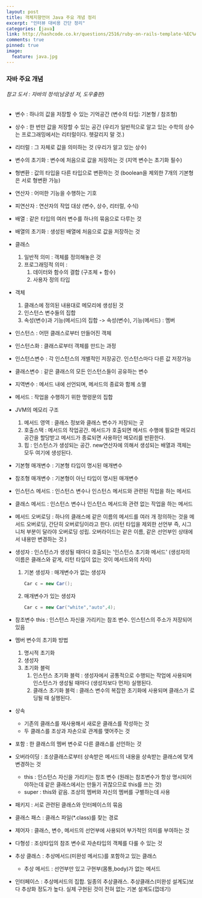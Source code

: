 ```yaml
---
layout: post
title: 객체지향언어 Java 주요 개념 정리
excerpt: "인터뷰 대비용 간단 정리"
categories: [java]
link: http://hashcode.co.kr/questions/2516/ruby-on-rails-template-%EC%A7%88%EB%AC%B8
comments: true
pinned: true
image:
  feature: java.jpg
---
```


### 자바 주요 개념

###### 참고 도서 : 자바의 정석(남궁성 저, 도우출판)

* 변수 : 하나의 값을 저장할 수 있는 기억공간 (변수의 타입: 기본형 / 참조형)
* 상수 : 한 번만 값을 저장할 수 있는 공간 (우리가 일반적으로 알고 있는 수학의 상수는 프로그래밍에서는 리터럴이다. 헷갈리지 말 것.)
* 리터럴 : 그 자체로 값을 의미하는 것 (우리가 알고 있는 상수)
* 변수의 초기화 : 변수에 처음으로 값을 저장하는 것 (지역 변수는 초기화 필수)
* 형변환 : 값의 타입을 다른 타입으로 변환하는 것 (boolean을 제외한 7개의 기본형은 서로 형변환 가능)
* 연산자 : 어떠한 기능을 수행하는 기호
* 피연산자 : 연산자의 작업 대상 (변수, 상수, 리터럴, 수식)
* 배열 : 같은 타입의 여러 변수를 하나의 묶음으로 다루는 것
* 배열의 초기화 : 생성된 배열에 처음으로 값을 저장하는 것
* 클래스
    1. 일반적 의미 : 객체를 정의해놓은 것
    2. 프로그래밍적 의미 : 
        1. 데이터와 함수의 결합 (구조체 + 함수) 
        2. 사용자 정의 타입
* 객체 
    1. 클래스에 정의된 내용대로 메모리에 생성된 것
    2. 인스턴스 변수들의 집합
    3. 속성(변수)과 기능(메서드)의 집합 -> 속성(변수), 기능(메서드) : 멤버  
* 인스턴스 : 어떤 클래스로부터 만들어진 객체
* 인스턴스화 : 클래스로부터 객체를 만드는 과정
* 인스턴스변수 : 각 인스턴스의 개별적인 저장공간. 인스턴스마다 다른 값 저장가능
* 클래스변수 : 같은 클래스의 모든 인스턴스들이 공유하는 변수
* 지역변수 : 메서드 내에 선언되며, 메서드의 종료와 함께 소멸
* 메서드 : 작업을 수행하기 위한 명령문의 집합
* JVM의 메모리 구조 
    1. 메서드 영역 : 클래스 정보와 클래스 변수가 저장되는 곳
    2. 호출스택 : 메서드의 작업공간. 메서드가 호출되면 메서드 수행에 필요한 메모리 공간을 할당받고 메서드가 종료되면 사용하던 메모리를 반환한다.
    3. 힙 : 인스턴스가 생성되는 공간. new연산자에 의해서 생성되는 배열과 객체는 모두 여기에 생성된다.
* 기본형 매개변수 : 기본형 타입이 명시된 매개변수
* 참조형 매개변수 : 기본형이 아닌 타입이 명시된 매개변수
* 인스턴스 메서드 : 인스턴스 변수나 인스턴스 메서드와 관련된 직업을 하는 메서드
* 클래스 메서드 : 인스턴스 변수나 인스턴스 메서드와 관련 없는 작업을 하는 메서드
* 메서드 오버로딩 : 하나의 클래스에 같은 이름의 메서드를 여러 개 정의하는 것을 메서드 오버로딩, 간단히 오버로딩이라고 한다. (리턴 타입을 제외한 선언부 즉, 시그니처 부분이 달라야 오버로딩 성립. 오버라이드는 같은 이름, 같은 선언부인 상태에서 내용만 변경하는 것.)

* 생성자 : 인스턴스가 생성될 때마다 호출되는 '인스턴스 초기화 메서드' (생성자의 이름은 클래스와 같게, 리턴 타입이 없는 것이 메서드와의 차이)
    1. 기본 생성자 : 매개변수가 없는 생성자

        ~~~java
        Car c = new Car();
        ~~~

    2. 매개변수가 있는 생성자

        ~~~java
        Car c = new Car("white","auto",4);
        ~~~

* 참조변수 this : 인스턴스 자신을 가리키는 참조 변수. 인스턴스의 주소가 저장되어 있음

* 멤버 변수의 초기화 방법 
    1. 명시적 초기화
    2. 생성자
    3. 초기화 블럭
        1. 인스턴스 초기화 블럭 : 생성자에서 공통적으로 수행되는 작업에 사용되며 인스턴스가 생성될 때마다 (생성자보다 먼저) 실행된다.
        2. 클래스 초기화 블럭 : 클래스 변수의 복잡한 초기화에 사용되며 클래스가 로딩될 때 실행된다.

* 상속
    * 기존의 클래스를 재사용해서 새로운 클래스를 작성하는 것
    * 두 클래스를 조상과 자손으로 관계를 맺어주는 것

* 포함 : 한 클래스의 멤버 변수로 다른 클래스를 선언하는 것
* 오버라이딩 : 조상클래스로부터 상속받은 메서드의 내용을 상속받는 클래스에 맞게 변경하는 것
    * this : 인스턴스 자신을 가리키는 참조 변수 (원래는 참조변수가 항상 명시되어야하는데 같은 클래스에서는 만들기 귀찮으므로 this를 쓰는 것)
    * super : this와 같음. 조상의 멤버와 자신의 멤버를 구별하는데 사용

* 패키지 : 서로 관련된 클래스와 인터페이스의 묶음
* 클래스 패스 : 클래스 파일(*.class)를 찾는 경로
* 제어자 : 클래스, 변수, 메서드의 선언부에 사용되어 부가적인 의미를 부여하는 것
* 다형성 : 조상타입의 참조 변수로 자손타입의 객체를 다룰 수 있는 것
* 추상 클래스 : 추상메서드(미완성 메서드)를 포함하고 있는 클래스 
    * 추상 메서드 : 선언부만 있고 구현부(몸통,body)가 없는 메서드
* 인터페이스 : 추상메서드의 집합. 일종의 추상클래스. 추상클래스(미완성 설계도)보다 추상화 정도가 높다. 실제 구현된 것이 전혀 없는 기본 설계도(껍데기)